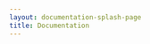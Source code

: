 ```yaml
---
layout: documentation-splash-page
title: Documentation
---
```


<!-- The Scala IDE for Eclipse provides the most advance tooling support for development of Scala applications out there. We hope that the information in these pages serves as a useful starting point for quickly getting running with the Scala IDE for Eclipse!
 -->
<!-- If you are unable to find a piece of information that you're looking for, feel free to visit our mailing list or to help us improve our documentation by submitting a pull request to our [github repository](http://github.com/scala-ide/docs) containing these pages. -->


<!-- A small smattering of its features include

- **Mixed Scala/Java Projects** as well as any combination of Scala/Java project dependencies.
- **Scala-specific Support** which includes Scala syntax highlighting, inferred types, hyperlinking to definitions, code completion, error and warning markers, indentation, and brace matching.
- **Navigation** at the project and source level, including outline views of Scala-specific types.
- **Incremental Compilation and Debugging** for compilation-as-you-type, a fully-integrated debugger and hyperlinks from stack traces to Scala sources.
- **Plug-ins and OSGi Development** is supported, including hyperlinking to Scala source from plugin.xml and manifest files.

 -->